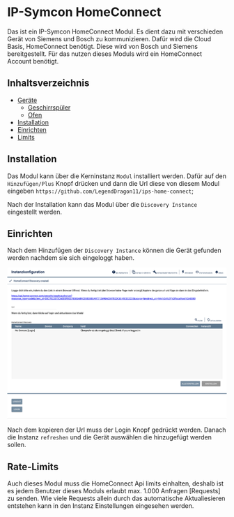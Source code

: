 # IP-Symcon HomeConnect
Das ist ein IP-Symcon HomeConnect Modul. Es dient dazu mit verschieden Gerät von Siemens und Bosch zu kommunizieren. Dafür wird die Cloud Basis, HomeConnect benötigt.
Diese wird von Bosch und Siemens bereitgestellt.
Für das nutzen dieses Moduls wird ein HomeConnect Account benötigt.

## Inhaltsverzeichnis

- [Geräte](#inhaltsverzeichnis)
	- [Geschirrspüler](https://github.com/LegendDragon11/ips-home-connect/blob/main/HomeConnect%20Dishwasher/Geschirrspüler.md)
	- [Ofen](https://github.com/LegendDragon11/ips-home-connect/blob/main/HomeConnect%20Oven/Ofen.md)
- [Installation](#installation)
- [Einrichten](#einrichten)
- [Limits](#rate-limits)

## Installation 
Das Modul kann über die Kerninstanz `Modul` installiert werden. Dafür auf den `Hinzufügen/Plus` Knopf drücken und dann die Url 
diese von diesem Modul eingeben `https://github.com/LegendDragon11/ips-home-connect`;

Nach der Installation kann das Modul über die ``Discovery Instance`` eingestellt werden.

## Einrichten
Nach dem Hinzufügen der ``Discovery Instance`` können die Gerät gefunden werden nachdem sie sich eingeloggt haben.

<p align="center">
  <img width="auto" height="auto" src="https://github.com/LegendDragon11/img/blob/main/Home%20Connect%20Login.png">
</p>

Nach dem kopieren der Url muss der Login Knopf gedrückt werden. Danach die Instanz ``refreshen`` und die Gerät auswählen die
hinzugefügt werden sollen.
## Rate-Limits

Auch dieses Modul muss die HomeConnect Api limits einhalten, deshalb ist es jedem Benutzer dieses Moduls erlaubt max. 1.000 Anfragen [Requests] zu senden.
Wie viele Requests allein durch das automatische Aktualiesieren entstehen kann in den Instanz Einstellungen eingesehen werden.
